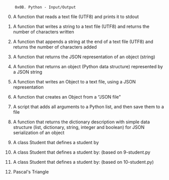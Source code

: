 		0x0B. Python - Input/Output

0. A  function that reads a text file (UTF8) and prints it to stdout

1. A function that writes a string to a text file (UTF8) and returns the number of characters written

2. A function that appends a string at the end of a text file (UTF8) and returns the number of characters added

3. A function that returns the JSON representation of an object (string)

4. A function that returns an object (Python data structure) represented by a JSON string

5. A function that writes an Object to a text file, using a JSON representation

6. A  function that creates an Object from a “JSON file”

7. A script that adds all arguments to a Python list, and then save them to a file

8. A function that returns the dictionary description with simple data structure (list, dictionary, string, integer and boolean) for JSON serialization of an object

9. A  class Student that defines a student by

10. A class Student that defines a student by: (based on 9-student.py

11. A class Student that defines a student by: (based on 10-student.py)

12. Pascal's Triangle
